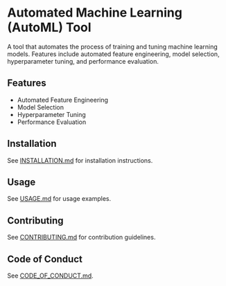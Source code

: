 # Automated Machine Learning (AutoML) Tool

A tool that automates the process of training and tuning machine learning models. Features include automated feature engineering, model selection, hyperparameter tuning, and performance evaluation.

## Features
- Automated Feature Engineering
- Model Selection
- Hyperparameter Tuning
- Performance Evaluation

## Installation
See [INSTALLATION.md](docs/INSTALLATION.md) for installation instructions.

## Usage
See [USAGE.md](docs/USAGE.md) for usage examples.

## Contributing
See [CONTRIBUTING.md](docs/CONTRIBUTING.md) for contribution guidelines.

## Code of Conduct
See [CODE_OF_CONDUCT.md](docs/CODE_OF_CONDUCT.md).

